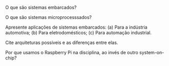 O que são sistemas embarcados?

O que são sistemas microprocesssados?

Apresente aplicações de sistemas embarcados: (a) Para a indústria automotiva; (b) Para eletrodomésticos; (c) Para automação industrial.

Cite arquiteturas possíveis e as diferenças entre elas.

Por que usamos o Raspberry Pi na disciplina, ao invés de outro system-on-chip?

